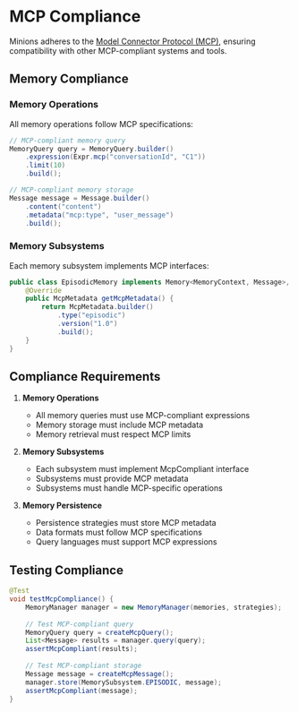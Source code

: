 # MCP Compliance

Minions adheres to the [Model Connector Protocol (MCP)](https://github.com/langchain-ai/langgraph/blob/main/spec/mcp.md), ensuring compatibility with other MCP-compliant systems and tools.

## Memory Compliance

### Memory Operations

All memory operations follow MCP specifications:

```java
// MCP-compliant memory query
MemoryQuery query = MemoryQuery.builder()
    .expression(Expr.mcp("conversationId", "C1"))
    .limit(10)
    .build();

// MCP-compliant memory storage
Message message = Message.builder()
    .content("content")
    .metadata("mcp:type", "user_message")
    .build();
```

### Memory Subsystems

Each memory subsystem implements MCP interfaces:

```java
public class EpisodicMemory implements Memory<MemoryContext, Message>, McpCompliant {
    @Override
    public McpMetadata getMcpMetadata() {
        return McpMetadata.builder()
            .type("episodic")
            .version("1.0")
            .build();
    }
}
```

## Compliance Requirements

1. **Memory Operations**
   - All memory queries must use MCP-compliant expressions
   - Memory storage must include MCP metadata
   - Memory retrieval must respect MCP limits

2. **Memory Subsystems**
   - Each subsystem must implement McpCompliant interface
   - Subsystems must provide MCP metadata
   - Subsystems must handle MCP-specific operations

3. **Memory Persistence**
   - Persistence strategies must store MCP metadata
   - Data formats must follow MCP specifications
   - Query languages must support MCP expressions

## Testing Compliance

```java
@Test
void testMcpCompliance() {
    MemoryManager manager = new MemoryManager(memories, strategies);
    
    // Test MCP-compliant query
    MemoryQuery query = createMcpQuery();
    List<Message> results = manager.query(query);
    assertMcpCompliant(results);
    
    // Test MCP-compliant storage
    Message message = createMcpMessage();
    manager.store(MemorySubsystem.EPISODIC, message);
    assertMcpCompliant(message);
}
```
